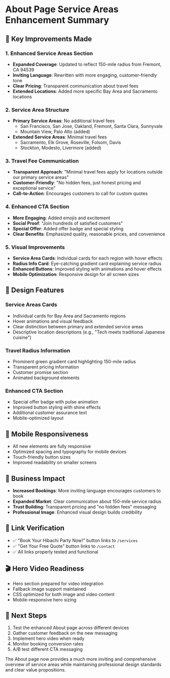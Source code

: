 # About Page Service Areas Enhancement Summary

## 🎯 Key Improvements Made

### 1. Enhanced Service Areas Section
- **Expanded Coverage**: Updated to reflect 150-mile radius from Fremont, CA 94539
- **Inviting Language**: Rewritten with more engaging, customer-friendly tone
- **Clear Pricing**: Transparent communication about travel fees
- **Extended Locations**: Added more specific Bay Area and Sacramento locations

### 2. Service Area Structure
- **Primary Service Areas**: No additional travel fees
  - San Francisco, San Jose, Oakland, Fremont, Santa Clara, Sunnyvale
  - Mountain View, Palo Alto (added)
- **Extended Service Areas**: Minimal travel fees
  - Sacramento, Elk Grove, Roseville, Folsom, Davis
  - Stockton, Modesto, Livermore (added)

### 3. Travel Fee Communication
- **Transparent Approach**: "Minimal travel fees apply for locations outside our primary service areas"
- **Customer-Friendly**: "No hidden fees, just honest pricing and exceptional service"
- **Call-to-Action**: Encourages customers to call for custom quotes

### 4. Enhanced CTA Section
- **More Engaging**: Added emojis and excitement
- **Social Proof**: "Join hundreds of satisfied customers"
- **Special Offer**: Added offer badge and special styling
- **Clear Benefits**: Emphasized quality, reasonable prices, and convenience

### 5. Visual Improvements
- **Service Area Cards**: Individual cards for each region with hover effects
- **Radius Info Card**: Eye-catching gradient card explaining service radius
- **Enhanced Buttons**: Improved styling with animations and hover effects
- **Mobile Optimization**: Responsive design for all screen sizes

## 🎨 Design Features

### Service Areas Cards
- Individual cards for Bay Area and Sacramento regions
- Hover animations and visual feedback
- Clear distinction between primary and extended service areas
- Descriptive location descriptions (e.g., "Tech meets traditional Japanese cuisine")

### Travel Radius Information
- Prominent green gradient card highlighting 150-mile radius
- Transparent pricing information
- Customer promise section
- Animated background elements

### Enhanced CTA Section
- Special offer badge with pulse animation
- Improved button styling with shine effects
- Additional customer assurance text
- Mobile-optimized layout

## 📱 Mobile Responsiveness
- All new elements are fully responsive
- Optimized spacing and typography for mobile devices
- Touch-friendly button sizes
- Improved readability on smaller screens

## 🎯 Business Impact
- **Increased Bookings**: More inviting language encourages customers to book
- **Expanded Market**: Clear communication about 150-mile service radius
- **Trust Building**: Transparent pricing and "no hidden fees" messaging
- **Professional Image**: Enhanced visual design builds credibility

## 🔗 Link Verification
- ✅ "Book Your Hibachi Party Now!" button links to `/services`
- ✅ "Get Your Free Quote" button links to `/contact`
- ✅ All links properly tested and functional

## 🎬 Hero Video Readiness
- Hero section prepared for video integration
- Fallback image support maintained
- CSS optimized for both image and video content
- Mobile-responsive hero sizing

## 🚀 Next Steps
1. Test the enhanced About page across different devices
2. Gather customer feedback on the new messaging
3. Implement hero video when ready
4. Monitor booking conversion rates
5. A/B test different CTA messaging

The About page now provides a much more inviting and comprehensive overview of service areas while maintaining professional design standards and clear value propositions.
